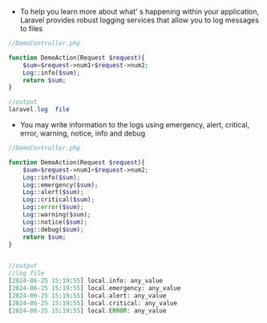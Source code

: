 * To help you learn more about what' s happening within your application, Laravel provides robust logging services that allow you to log messages to files

```php
//DemoController.php

function DemoAction(Request $request){
	$sum=$request->num1+$request->num2;
	Log::info($sum);
	return $sum;
}

//output
laravel.log  file
```

* You may write information to the logs using emergency, alert, critical, error, warning, notice, info and debug

```php
//DemoController.php

function DemoAction(Request $request){
	$sum=$request->num1+$request->num2;
	Log::info($sum);
	Log::emergency($sum);
	Log::alert($sum);
	Log::critical($sum);
	Log::error($sum);
	Log::warning($sum);
	Log::notice($sum);
	Log::debug($sum);
	return $sum;
}


//output 
//log file
[2024-06-25 15:19:55] local.info: any_value
[2024-06-25 15:19:55] local.emergency: any_value
[2024-06-25 15:19:55] local.alert: any_value
[2024-06-25 15:19:55] local.critical: any_value
[2024-06-25 15:19:55] local.ERROR: any_value

```